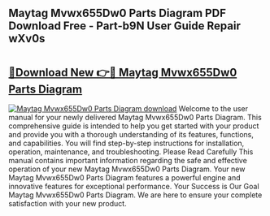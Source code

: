 ## Maytag Mvwx655Dw0 Parts Diagram PDF Download Free - Part-b9N User Guide Repair wXv0s

# <h2><a href="http://dfntmu.blite.top/?on=Maytag+Mvwx655Dw0+Parts+Diagram">🔗Download New 👉🔴 Maytag Mvwx655Dw0 Parts Diagram</a></h2>

[![Maytag Mvwx655Dw0 Parts Diagram download](https://i.imgur.com/lujVjoI.png)](http://dfntmu.blite.top/?on=Maytag+Mvwx655Dw0+Parts+Diagram)
Welcome to the user manual for your newly delivered Maytag Mvwx655Dw0 Parts Diagram. This comprehensive guide is intended to help you get started with your product and provide you with a thorough understanding of its features, functions, and capabilities. You will find step-by-step instructions for installation, operation, maintenance, and troubleshooting. Please Read Carefully This manual contains important information regarding the safe and effective operation of your new Maytag Mvwx655Dw0 Parts Diagram. Your new Maytag Mvwx655Dw0 Parts Diagram features a powerful engine and innovative features for exceptional performance. Your Success is Our Goal Maytag Mvwx655Dw0 Parts Diagram. We are here to ensure your complete satisfaction with your new product.
